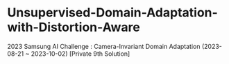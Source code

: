 # Unsupervised-Domain-Adaptation-with-Distortion-Aware
2023 Samsung AI Challenge : Camera-Invariant Domain Adaptation (2023-08-21 ~ 2023-10-02) [Private 9th Solution]

